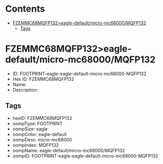 



Contents
========

* [FZEMMC68MQFP132>eagle-default/micro-mc68000/MQFP132](#fzemmc68mqfp132eagle-defaultmicro-mc68000mqfp132)
	* [Tags](#tags)

# FZEMMC68MQFP132>eagle-default/micro-mc68000/MQFP132

- ID: FOOTPRINT-eagle-eagle-default-micro-mc68000-MQFP132
- Hex ID: FZEMMC68MQFP132
- Name: 
- Description: 

## Tags

- hexID: FZEMMC68MQFP132
- oompType: FOOTPRINT
- oompSize: eagle
- oompColor: eagle-default
- oompDesc: micro-mc68000
- oompIndex: MQFP132
- oompName: eagle-default/micro-mc68000/MQFP132
- oompID: FOOTPRINT-eagle-eagle-default-micro-mc68000-MQFP132
